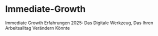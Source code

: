 # Immediate-Growth
Immediate Growth Erfahrungen 2025: Das Digitale Werkzeug, Das Ihren Arbeitsalltag Verändern Könnte
